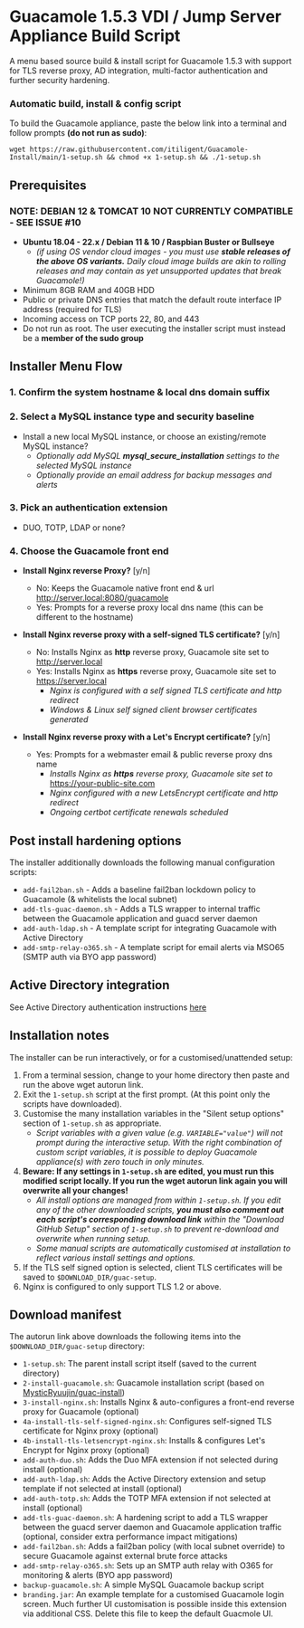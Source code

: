 # **Guacamole 1.5.3 VDI / Jump Server Appliance Build Script**

A menu based source build & install script for Guacamole 1.5.3 with support for TLS reverse proxy, AD integration, multi-factor authentication and further security hardening.

### **Automatic build, install & config script**

To build the Guacamole appliance, paste the below link into a terminal and follow prompts **(do not run as sudo)**:

```
wget https://raw.githubusercontent.com/itiligent/Guacamole-Install/main/1-setup.sh && chmod +x 1-setup.sh && ./1-setup.sh
```

## **Prerequisites**
 ### NOTE: DEBIAN 12 & TOMCAT 10 NOT CURRENTLY COMPATIBLE - SEE ISSUE #10

- **Ubuntu 18.04 - 22.x / Debian 11 & 10 / Raspbian Buster or Bullseye**
  - *(if using OS vendor cloud images - you must use **stable releases of the above OS variants.**  Daily cloud image builds are akin to rolling releases and may contain as yet unsupported updates that break Guacamole!)*
- Minimum 8GB RAM and 40GB HDD
- Public or private DNS entries that match the default route interface IP address (required for TLS)
- Incoming access on TCP ports 22, 80, and 443
- Do not run as root. The user executing the installer script must instead be a **member of the sudo group**

## **Installer Menu Flow**

### **1. Confirm the system hostname & local dns domain suffix**

### **2. Select a MySQL instance type and security baseline**

- Install a new local MySQL instance, or choose an existing/remote MySQL instance? 
  - *Optionally add MySQL **mysql_secure_installation** settings to the selected MySQL instance*
  - *Optionally provide an email address for backup messages and alerts*

### **3. Pick an authentication extension**

- DUO, TOTP, LDAP or none?  

### **4. Choose the Guacamole front end**

- **Install Nginx reverse Proxy?** [y/n]
     - No:  Keeps the Guacamole native front end & url http://server.local:8080/guacamole
     - Yes: Prompts for a reverse proxy local dns name (this can be different to the hostname)
   
- **Install Nginx reverse proxy with a self-signed TLS certificate?** [y/n]
  - No: Installs Nginx as **http** reverse proxy, Guacamole site set to http://server.local
  - Yes: Installs Nginx as **https** reverse proxy, Guacamole site set to https://server.local 
     - *Nginx is configured with a self signed TLS certificate and http redirect*
     - *Windows & Linux self signed client browser certificates generated*

 - **Install Nginx reverse proxy with a Let's Encrypt certificate?** [y/n] 
    - Yes: Prompts for a webmaster email & public reverse proxy dns name 
      - *Installs Nginx as **https** reverse proxy, Guacamole site set to* https://your-public-site.com
      - *Nginx configured with a new LetsEncrypt certificate and http redirect*
      - *Ongoing certbot certificate renewals scheduled* 

## **Post install hardening options**

The installer additionally downloads the following manual configuration scripts:
- `add-fail2ban.sh` - Adds a baseline fail2ban lockdown policy to Guacamole (& whitelists the local subnet)
- `add-tls-guac-daemon.sh` - Adds a TLS wrapper to internal traffic between the Guacamole application and guacd server daemon
- `add-auth-ldap.sh` - A template script for integrating Guacamole with Active Directory
- `add-smtp-relay-o365.sh` - A template script for email alerts via MSO65 (SMTP auth via BYO app password)

## **Active Directory integration**

See Active Directory authentication instructions [here](https://github.com/itiligent/Guacamole-Install/blob/main/ACTIVE-DIRECTORY-HOW-TO.md)


## **Installation notes**

The installer can be run interactively, or for a customised/unattended setup:
1. From a terminal session, change to your home directory then paste and run the above wget autorun link.
2. Exit the `1-setup.sh` script at the first prompt. (At this point only the scripts have downloaded).
3. Customise the many installation variables in the "Silent setup options" section of `1-setup.sh` as appropriate. 
    - *Script variables with a given value (e.g. `VARIABLE="value"`) will not prompt during the interactive setup. With the right combination of custom script variables, it is possible to deploy Guacamole appliance(s) with zero touch in only minutes.*
4. **Beware: If any settings in `1-setup.sh` are edited, you must run this modified script locally. If you run the wget autorun link again you will overwrite all your changes!**
      - *All install options are managed from within `1-setup.sh`. If you edit any of the other downloaded scripts, **you must also comment out each script's corresponding download link** within the "Download GitHub Setup" section of `1-setup.sh` to prevent re-download and overwrite when running setup.*
      - *Some manual scripts are automatically customised at installation to reflect various install settings and options.*
6. If the TLS self signed option is selected, client TLS certificates will be saved to `$DOWNLOAD_DIR/guac-setup`.
7. Nginx is configured to only support TLS 1.2 or above.

## **Download manifest**

The autorun link above downloads the following items into the `$DOWNLOAD_DIR/guac-setup` directory:

- `1-setup.sh`: The parent install script itself (saved to the current directory)
- `2-install-guacamole.sh`: Guacamole installation script (based on [MysticRyuujin/guac-install](https://github.com/MysticRyuujin/guac-install))
- `3-install-nginx.sh`: Installs Nginx & auto-configures a front-end reverse proxy for Guacamole (optional)
- `4a-install-tls-self-signed-nginx.sh`: Configures self-signed TLS certificate for Nginx proxy (optional)
- `4b-install-tls-letsencrypt-nginx.sh`: Installs & configures Let's Encrypt for Nginx proxy (optional)
- `add-auth-duo.sh`: Adds the Duo MFA extension if not selected during install (optional)
- `add-auth-ldap.sh`: Adds the Active Directory extension and setup template if not selected at install (optional)
- `add-auth-totp.sh`: Adds the TOTP MFA extension if not selected at install (optional)
- `add-tls-guac-daemon.sh`: A hardening script to add a TLS wrapper between the guacd server daemon and Guacamole application traffic (optional, consider extra performance impact mitigations)
- `add-fail2ban.sh`: Adds a fail2ban policy (with local subnet override) to secure Guacamole against external brute force attacks
- `add-smtp-relay-o365.sh`: Sets up an SMTP auth relay with O365 for monitoring & alerts (BYO app password)
- `backup-guacamole.sh`: A simple MySQL Guacamole backup script
- `branding.jar`: An example template for a customised Guacamole login screen. Much further UI customisation is possible inside this extension via additional CSS. Delete this file to keep the default Guacmole UI. 
